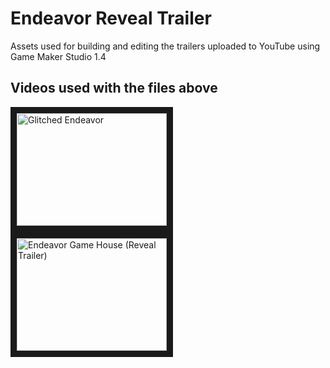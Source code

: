 # Endeavor Reveal Trailer
Assets used for building and editing the trailers uploaded to YouTube using Game Maker Studio 1.4

## Videos used with the files above
<a href="http://www.youtube.com/watch?feature=player_embedded&v=RJ448XtjNg8" target="_blank"><img src="https://img.youtube.com/vi/RJ448XtjNg8/0.jpg" alt="Glitched Endeavor" width="240" height="180" border="10" /></a>
<a href="http://www.youtube.com/watch?feature=player_embedded&v=eUIYsdvXby4" target="_blank"><img src="https://img.youtube.com/vi/eUIYsdvXby4/0.jpg" alt="Endeavor Game House (Reveal Trailer)" width="240" height="180" border="10" /></a>
